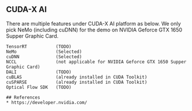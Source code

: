 ## CUDA-X AI
There are multiple features under CUDA-X AI platform as below. We only pick NeMo (including cuDNN) for the demo on NVIDIA Geforce GTX 1650 Supper Graphic Card.

```
TensorRT           (TODO)
NeMo               (Selected)
cuDNN              (Selected)
NCCL               (not applicable for NVIDIA Geforce GTX 1650 Supper Graphic Card)
DALI               (TODO)
cuBLAS             (already installed in CUDA Toolkit)
cuSPARSE           (already installed in CUDA Toolkit)
Optical Flow SDK   (TODO)

## References
* https://developer.nvidia.com/ 

